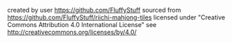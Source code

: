 created by user https://github.com/FluffyStuff
sourced from https://github.com/FluffyStuff/riichi-mahjong-tiles
licensed under "Creative Commons Attribution 4.0 International License" see http://creativecommons.org/licenses/by/4.0/
